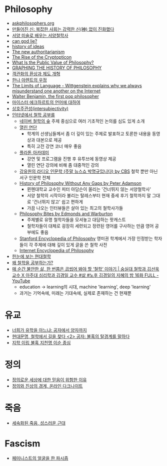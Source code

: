 Philosophy
==========
* [askphilosophers.org](http://www.askphilosophers.org/)
* [만들어진 신: 복잡한 사회는 강력한 신(神) 없이 진화했다](http://ppss.kr/archives/38486)
* [서양 미술로 배우는 서양철학사](http://blog.naver.com/shebchenco/220324371327)
* [can god lie?](http://aeon.co/magazine/philosophy/how-science-made-an-honest-man-of-god/)
* [history of ideas](http://www.bbc.co.uk/programmes/articles/3vVjcY47k2p5Wsnj3ZFHV5W/a-history-of-ideas)
* [The new authoritarianism](http://www.voxeu.org/article/new-authoritarianism)
* [The Rise of the Cryptopticon](http://www.iasc-culture.org/THR/THR_article_2015_Spring_Vaidhyanathan.php)
* [What Is the Public Value of Philosophy?](http://www.huffingtonpost.com/keith-m-parsons/what-is-the-public-value-of-philosophy_b_7018022.html)
* [GRAPHING THE HISTORY OF PHILOSOPHY](http://www.coppelia.io/2012/06/graphing-the-history-of-philosophy/)
* [객관화의 환상과 제도 개혁](http://ppss.kr/archives/48544)
* [한나 아렌트의 우정](http://ppss.kr/archives/48637)
* [The Limits of Language - Wittgenstein explains why we always misunderstand one another on the Internet](http://www.slate.com/articles/life/classes/2015/09/take_a_wittgenstein_class_he_explains_the_problems_of_translating_language.html)
* [Walter Benjamin, the first pop philosopher](http://www.newstatesman.com/culture/books/2015/10/walter-benjamin-first-pop-philosopher)
* [마이스터 에크하르트의 언어에 대하여](http://www.gosinga.net/archives/2134)
* [상호주관성(intersubjectivity)](http://snacker.hankyung.com/worker/5875)
* [인터넷에서 철학 공부를](http://clien.net/cs2/bbs/board.php?bo_table=lecture&wr_id=332807)
  * [네이버 철학의 숲](http://m.navercast.naver.com/mobile_card_list.nhn?cid=87&category_id=87) 주제 중심으로 여러 기초적인 논의를 심도 있게 소개
  * [열린 연단](http://m.openlectures.naver.com)
    * 학계의 선생님들께서 좀 더 깊이 있는 주제로 발표하고 토론한 내용을 동영상과 대본으로 제공
    * 특히 고전 강연 코너 매우 좋음
  * [플라톤 아카데미](https://youtu.be/NFSLQXGzbyg)
    * 강연 및 프로그램을 진행 후 유투브에 동영상 제공
    * 열린 연단 강의에 비해 좀 대중적인 강의
  * [강유원의 라디오 인문학 (주말 뉴스쇼 박명규입니다) by CBS](https://itun.es/us/fc6yI.c) 철학 뿐만 아닌 서구 인문학 전체
  * [History of Philosophy Without Any Gaps by Peter Adamson](https://itun.es/us/FpeQx.c)
    * 뮌헨대학교 교수인 피터 아담슨이 올리는 '건너뛰지 않는 서양철학사'
    * 서양 철학의 시작이라 불리는 탈레스부터 현재 중세 후기 철학까지 말 그대로 '건너뛰지 않고' 쉽고 편하게
    * 가끔 나오는 인터뷰들은 살아 있는 최고의 철학사가들
  * [Philosophy Bites by Edmonds and Warburton](https://itun.es/us/fBIup.c)
    * 주제별로 유명 철학자들을 모셔놓고 대담하는 팟캐스트
    * 철학자들이 대체로 굉장히 세련되고 정련된 영어를 구사하는 만큼 영어 공부에도 좋음
  * [Stanford Encyclopedia of Philosophy](http://plato.stanford.edu/) 영미권 학계에서 가장 인정받는 학자들이 각 주제에 대해 깊이 있게 글을 쓴 철학 사전
  * [Internet Encyclopedia of Philosophy](http://www.iep.utm.edu/)
* [한눈에 보는 현대철학](http://www.artnstudy.com/Event/?EventKey=561)
* [왜 철학을 공부하는가?](http://www.mimul.com/pebble/default/2018/06/26/1530012035058.html)
* [매 순간 불안한 삶, 한 번쯤은 곱씹어 봐야 할 ‘철학’ 이야기 | 숭실대 철학과 김선욱 교수 X 아주대 심리학과 김경일 교수 #삶 #노후 김경일의 지혜의 밤 16화 FULL - YouTube](https://www.youtube.com/watch?v=uUznUCwa3WI)
  * education -> learning의 시대, machine 'learning', deep 'learning'
  * 과거는 기억속에, 미래는 기대속에, 실제로 존재하는 건 현재뿐

# 유교
* [너희가 유학을 아느냐: 공자에서 양자까지](http://slownews.kr/42395)
* [현대문명, 철학에서 길을 찾다 <2> 공자: 불혹의 탈경계를 말하다](http://cafe.daum.net/lalastrada/RkSS/3?q=%B0%F8%C0%DA%BD%C3%B4%EB%C6%F2%B1%D5%BC%F6%B8%ED&re=1)
* [지학 이립 불혹 지천명 이순 종심](http://blog.naver.com/klk1104/100061258239)

# 정의
* [정의로운 세상에 대한 믿음이 위험한 이유](http://www.huffingtonpost.kr/dongseon-chang/story_b_7003282.html)
* [정의와 진상의 경계, 온라인 다크나이트](http://ppss.kr/archives/44094)

# 죽음
* [세속화된 죽음, 성스러운 근대](http://www.huffingtonpost.kr/ilyeong-jeong/story_b_7441748.html)

# Fascism
* [페미니스트의 얼굴을 한 파시즘](http://ppss.kr/archives/36574)
